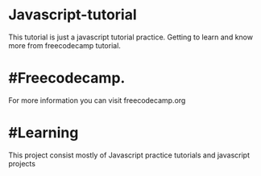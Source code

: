# Javascript-tutorial
This tutorial is just a javascript tutorial practice.
Getting to learn and know more from freecodecamp tutorial.

# #Freecodecamp.
For more information you can visit freecodecamp.org
  
# #Learning
This project consist mostly of Javascript practice tutorials and javascript projects
